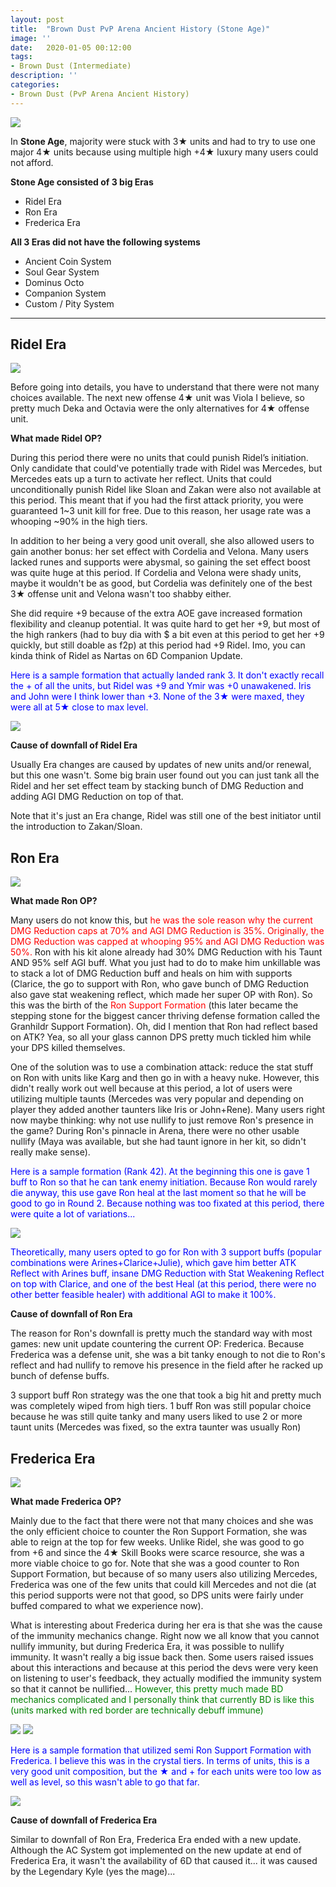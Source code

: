 ```yaml
---
layout: post
title:  "Brown Dust PvP Arena Ancient History (Stone Age)"
image: ''
date:   2020-01-05 00:12:00
tags:
- Brown Dust (Intermediate)
description: ''
categories:
- Brown Dust (PvP Arena Ancient History)
---
```


<img src="../uploads/bd-pvp-arena-ancient-history-banner.png">

In **Stone Age**, majority were stuck with 3★ units and had to try to use one major 4★ units because using multiple high +4★ luxury many users could not afford.

**Stone Age consisted of 3 big Eras**

* Ridel Era
* Ron Era
* Frederica Era

**All 3 Eras did not have the following systems**

* Ancient Coin System
* Soul Gear System
* Dominus Octo
* Companion System
* Custom / Pity System

---

## Ridel Era

<img src="../uploads/bd-pvp-arena-ancient-history-ridel.png">

Before going into details, you have to understand that there were not many choices available. The next new offense 4★ unit was Viola I believe, so pretty much Deka and Octavia were the only alternatives for 4★ offense unit.

**What made Ridel OP?**

During this period there were no units that could punish Ridel’s initiation. Only candidate that could've potentially trade with Ridel was Mercedes, but Mercedes eats up a turn to activate her reflect. Units that could unconditionally punish Ridel like Sloan and Zakan were also not available at this period. This meant that if you had the first attack priority, you were guaranteed 1~3 unit kill for free. Due to this reason, her usage rate was a whooping ~90% in the high tiers.

In addition to her being a very good unit overall, she also allowed users to gain another bonus: her set effect with Cordelia and Velona. Many users lacked runes and supports were abysmal, so gaining the set effect boost was quite huge at this period. If Cordelia and Velona were shady units, maybe it wouldn't be as good, but Cordelia was definitely one of the best 3★ offense unit and Velona wasn't too shabby either.

She did require +9 because of the extra AOE gave increased formation flexibility and cleanup potential. It was quite hard to get her +9, but most of the high rankers (had to buy dia with $ a bit even at this period to get her +9 quickly, but still doable as f2p) at this period had +9 Ridel. Imo, you can kinda think of Ridel as Nartas on 6D Companion Update.

<span style="color:blue">Here is a sample formation that actually landed rank 3. It don't exactly recall the + of all the units, but Ridel was +9 and Ymir was +0 unawakened. Iris and John were I think lower than +3. None of the 3★ were maxed, they were all at 5★ close to max level.</span>

<img src="../uploads/bd-pvp-arena-ancient-history-ridel-formation.png">

**Cause of downfall of Ridel Era**

Usually Era changes are caused by updates of new units and/or renewal, but this one wasn't. Some big brain user found out you can just tank all the Ridel and her set effect team by stacking bunch of DMG Reduction and adding AGI DMG Reduction on top of that.

Note that it's just an Era change, Ridel was still one of the best initiator until the introduction to Zakan/Sloan.

## Ron Era

<img src="../uploads/bd-pvp-arena-ancient-history-ron.PNG">

**What made Ron OP?**

Many users do not know this, but <span style="color:red">he was the sole reason why the current DMG Reduction caps at 70% and AGI DMG Reduction is 35%. Originally, the DMG Reduction was capped at whooping 95% and AGI DMG Reduction was 50%.</span> Ron with his kit alone already had 30% DMG Reduction with his Taunt AND 95% self AGI buff. What you just had to do to make him unkillable was to stack a lot of DMG Reduction buff and heals on him with supports (Clarice, the go to support with Ron, who gave bunch of DMG Reduction also gave stat weakening reflect, which made her super OP with Ron). So this was the birth of the <span style="color:red">Ron Support Formation</span> (this later became the stepping stone for the biggest cancer thriving defense formation called the Granhildr Support Formation). Oh, did I mention that Ron had reflect based on ATK? Yea, so all your glass cannon DPS pretty much tickled him while your DPS killed themselves.

One of the solution was to use a combination attack: reduce the stat stuff on Ron with units like Karg and then go in with a heavy nuke. However, this didn't really work out well because at this period, a lot of users were utilizing multiple taunts (Mercedes was very popular and depending on player they added another taunters like Iris or John+Rene). Many users right now maybe thinking: why not use nullify to just remove Ron's presence in the game? During Ron's pinnacle in Arena, there were no other usable nullify (Maya was available, but she had taunt ignore in her kit, so didn't really make sense).

<span style="color:blue">Here is a sample formation (Rank 42). At the beginning this one is gave 1 buff to Ron so that he can tank enemy initiation. Because Ron would rarely die anyway, this use gave Ron heal at the last moment so that he will be good to go in Round 2. Because nothing was too fixated at this period, there were quite a lot of variations...</span>

<img src="../uploads/bd-pvp-arena-ancient-history-ron-formation.jpg">

<span style="color:blue">Theoretically, many users opted to go for Ron with 3 support buffs (popular combinations were Arines+Clarice+Julie), which gave him better ATK Reflect with Arines buff, insane DMG Reduction with Stat Weakening Reflect on top with Clarice, and one of the best Heal (at this period, there were no other better feasible healer) with additional AGI to make it 100%.</span>

**Cause of downfall of Ron Era**

The reason for Ron's downfall is pretty much the standard way with most games: new unit update countering the current OP: Frederica. Because Frederica was a defense unit, she was a bit tanky enough to not die to Ron's reflect and had nullify to remove his presence in the field after he racked up bunch of defense buffs.

3 support buff Ron strategy was the one that took a big hit and pretty much was completely wiped from high tiers. 1 buff Ron was still popular choice because he was still quite tanky and many users liked to use 2 or more taunt units (Mercedes was fixed, so the extra taunter was usually Ron)

## Frederica Era

<img src="../uploads/bd-pvp-arena-ancient-history-frederica.png">

**What made Frederica OP?**

Mainly due to the fact that there were not that many choices and she was the only efficient choice to counter the Ron Support Formation, she was able to reign at the top for few weeks. Unlike Ridel, she was good to go from +6 and since the 4★ Skill Books were scarce resource, she was a more viable choice to go for. Note that she was a good counter to Ron Support Formation, but because of so many users also utilizing Mercedes, Frederica was one of the few units that could kill Mercedes and not die (at this period supports were not that good, so DPS units were fairly under buffed compared to what we experience now).

What is interesting about Frederica during her era is that she was the cause of the immunity mechanics change. Right now we all know that you cannot nullify immunity, but during Frederica Era, it was possible to nullify immunity. It wasn't really a big issue back then. Some users raised issues about this interactions and because at this period the devs were very keen on listening to user's feedback, they actually modified the immunity system so that it cannot be nullified... <span style="color:green">However, this pretty much made BD mechanics complicated and I personally think that currently BD is like this (units marked with red border are technically debuff immune)</span>

<img src="../uploads/bd-pvp-arena-ancient-history-debuff-everywhere-meme.png">

<img src="../uploads/bd-pvp-arena-ancient-history-debuff-everywhere.png">

<span style="color:blue">Here is a sample formation that utilized semi Ron Support Formation with Frederica. I believe this was in the crystal tiers. In terms of units, this is a very good unit composition, but the ★ and + for each units were too low as well as level, so this wasn't able to go that far.</span>

<img src="../uploads/bd-pvp-arena-ancient-history-frederica-formation.png">

**Cause of downfall of Frederica Era**

Similar to downfall of Ron Era, Frederica Era ended with a new update. Although the AC System got implemented on the new update at end of Frederica Era, it wasn't the availability of 6D that caused it... it was caused by the Legendary Kyle (yes the mage)...
